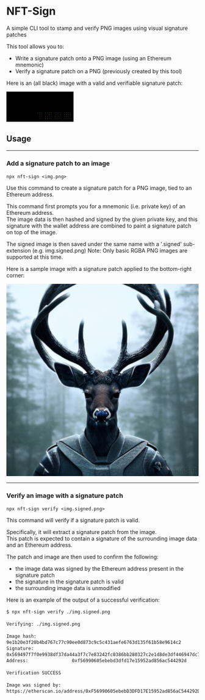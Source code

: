 # NFT-Sign

A simple CLI tool to stamp and verify PNG images using visual signature patches

This tool allows you to:
- Write a signature patch onto a PNG image (using an Ethereum mnemonic)
- Verify a signature patch on a PNG (previously created by this tool)

Here is an (all black) image with a valid and verifiable signature patch:

![Example Signature Patch](images/examplepatch.signed.png)

## Usage

---
### Add a signature patch to an image
```
npx nft-sign <img.png>
```
Use this command to create a signature patch for a PNG image, tied to an Ethereum address.

This command first prompts you for a mnemonic (i.e. private key) of an Ethereum address.  
The image data is then hashed and signed by the given private key, and
this signature with the wallet address are combined to paint a signature patch on top of the image.

The signed image is then saved under the same name with a '.signed' sub-extension (e.g. img.signed.png)
Note: Only basic RGBA PNG images are supported at this time.

Here is a sample image with a signature patch applied to the bottom-right corner:

![Signed Image](images/img.signed.png)


---
### Verify an image with a signature patch
```
npx nft-sign verify <img.signed.png>
```

This command will verify if a signature patch is valid.

Specifically, it will extract a signature patch from the image.  
This patch is expected to contain a signature of the surrounding image data and an Ethereum address.

The patch and image are then used to confirm the following:
- the image data was signed by the Ethereum address present in the signature patch
- the signature in the signature patch is valid
- the surrounding image data is unmodified

Here is an example of the output of a successful verification:
```
$ npx nft-sign verify ./img.signed.png

Verifying: ./img.signed.png

Image hash:             9e1b20e3f20b4bd767c77c90ee0d873c9c5c431aefe6763d135f61b58e9614c2
Signature:              0x569497f7f0e9938df37da44a3f7c7e83242fc0386bb280327c2e1d8de3df446947dc7a2ca1596437e38523218f2bc9b4a86b326b6353c1545153bb734799e9ee1c
Address:                0xf56990605ebebd3dfd17e15952ad856ac544292d

Verification SUCCESS

Image was signed by:    https://etherscan.io/address/0xF56990605ebebD3DFD17E15952ad856aC544292D
```